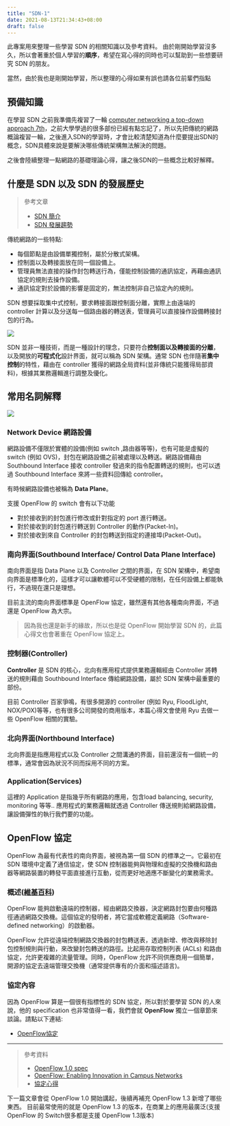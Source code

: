 ```yaml
---
title: "SDN-1"
date: 2021-08-13T21:34:43+08:00
draft: false
---
```


此專案用來整理一些學習 SDN 的相關知識以及參考資料。
由於剛開始學習沒多久，所以會著重於個人學習的**順序**，希望在寫心得的同時也可以幫助到一些想要研究 SDN 的朋友。

當然，由於我也是剛開始學習，所以整理的心得如果有誤也請各位前輩們指點

## 預備知識

在學習 SDN 之前我準備先複習了一輪 [computer networking a top-down approach 7th](https://www.ucg.ac.me/skladiste/blog_44233/objava_64433/fajlovi/Computer%20Networking%20_%20A%20Top%20Down%20Approach,%207th,%20converted.pdf)，之前大學學過的很多部份已經有點忘記了，所以先把傳統的網路概論複習一輪，之後進入SDN的學習時，才會比較清楚知道為什麼要提出SDN的概念，SDN具體來說是要解決哪些傳統架構無法解決的問題。

之後會陸續整理一點網路的基礎理論心得，讓之後SDN的一些概念比較好解釋。

## 什麼是 SDN 以及 SDN 的發展歷史

> 參考文章
> - [SDN 簡介](https://feisky.gitbooks.io/sdn/content/sdn/)
> - [SDN 發展趨勢](https://hackmd.io/@cnsrl/SJur_2twL)

傳統網路的一些特點:
- 每個節點是由設備單獨控制，屬於分散式架構。
- 控制面以及轉接面放在同一個設備上。
- 管理員無法直接的操作封包轉送行為，僅能控制設備的通訊協定，再藉由通訊協定的規則去操作設備。
- 通訊協定對於設備的影響是固定的，無法控制非自己協定內的規則。

SDN 想要採取集中式控制，要求轉接面跟控制面分離，實際上由遠端的 controller 計算以及分送每一個路由器的轉送表，管理員可以直接操作設備轉接封包的行為。

![](https://i.imgur.com/uF2pcH0.jpg)

SDN 並非一種技術，而是一種設計的理念，只要符合**控制面以及轉接面的分離**，以及開放的**可程式化**設計界面，就可以稱為 SDN 架構。通常 SDN 也伴隨著**集中控制**的特性，藉由在 controller 獲得的網路全局資料(並非傳統只能獲得局部資料)，根據其業務邏輯進行調整及優化。


## 常用名詞解釋

![](https://sites.google.com/a/cnsrl.cycu.edu.tw/da-shu-bi-ji/_/rsrc/1565708281052/sdn/sdn_architecture.png)


### Network Device 網路設備
網路設備不僅限於實體的設備(例如 switch ,路由器等等)，也有可能是虛擬的 switch (例如 OVS)，封包在網路設備之前被處理以及轉送。網路設備藉由 Southbound Interface 接收 controller 發過來的指令配置轉送的規則，也可以透過 Southbound Interface 來將一些資料回傳給 controller。

有時候網路設備也被稱為 **Data Plane**。

支援 OpenFlow 的 switch 會有以下功能
- 對於接收到的封包進行修改或針對指定的 port 進行轉送。
- 對於接收到的封包進行轉送到 Controller 的動作(Packet-In)。
- 對於接收到來自 Controller 的封包轉送到指定的連接埠(Packet-Out)。

### 南向界面(Southbound Interface/ Control Data Plane Interface)
南向界面是指 Data Plane 以及 Controller 之間的界面，在 SDN 架構中，希望南向界面是標準化的，這樣才可以讓軟體可以不受硬體的限制，在任何設備上都能執行，不過現在還只是理想。

目前主流的南向界面標準是 OpenFlow 協定，雖然還有其他各種南向界面，不過還是 OpenFlow 為大宗。

> 因為我也還是新手的緣故，所以也是從 OpenFlow 開始學習 SDN 的，此篇心得文也會著重在 OpenFlow 協定上。

### 控制器(Controller)
**Controller** 是 SDN 的核心，北向有應用程式提供業務邏輯經由 Controller 將轉送的規則藉由 Southbound Interface 傳給網路設備，屬於 SDN 架構中最重要的部份。

目前 Controller 百家爭鳴，有很多開源的 controller (例如 Ryu, FloodLight, NOX/POX)等等，也有很多公司開發的商用版本，本篇心得文會使用 Ryu 去做一些 OpenFlow 相關的實驗。

### 北向界面(Northbound Interface)
北向界面是指應用程式以及 Controller 之間溝通的界面，目前還沒有一個統一的標準，通常會因為狀況不同而採用不同的方案。

### Application(Services)
這裡的 Application 是指幾乎所有網路的應用，包含load balancing, security, monitoring 等等.. 應用程式的業務邏輯就透過 Controller 傳送規則給網路設備，讓設備彈性的執行我們要的功能。


## OpenFlow 協定
OpenFlow 為最有代表性的南向界面，被視為第一個 SDN 的標準之一。它最初在 SDN 環境中定義了通信協定，使 SDN 控制器能夠與物理和虛擬的交換機和路由器等網路裝置的轉發平面直接進行互動，從而更好地適應不斷變化的業務需求。

### 概述([維基百科](https://zh.wikipedia.org/wiki/OpenFlow))

OpenFlow 能夠啟動遠端的控制器，經由網路交換器，決定網路封包要由何種路徑通過網路交換機。這個協定的發明者，將它當成軟體定義網路（Software-defined networking）的啟動器。

OpenFlow 允許從遠端控制網路交換器的封包轉送表，透過新增、修改與移除封包控制規則與行動，來改變封包轉送的路徑。比起用存取控制列表 (ACLs) 和路由協定，允許更複雜的流量管理。同時，OpenFlow 允許不同供應商用一個簡單，開源的協定去遠端管理交換機（通常提供專有的介面和描述語言)。

### 協定內容

因為 OpenFlow 算是一個很有指標性的 SDN 協定，所以對於要學習 SDN 的人來說，他的 specification 也非常值得一看，我們會就 **OpenFlow** 獨立一個章節來談論。請點以下連結:

- [OpenFlow協定](https://github.com/davidleitw/learn_SDN/blob/master/OpenFlow.md)

--- 

> 參考資料
> - [OpenFlow 1.0 spec](https://opennetworking.org/wp-content/uploads/2013/04/openflow-spec-v1.0.0.pdf)
> - [OpenFlow: Enabling Innovation in Campus Networks](https://www.researchgate.net/publication/220195143_OpenFlow_Enabling_innovation_in_campus_networks)
> - [協定心得](https://www.cnblogs.com/ssyfj/tag/SDN/)

下一篇文章會從 OpenFlow 1.0 開始講起，後續再補充 OpenFlow 1.3 新增了哪些東西。
目前最常使用的就是 OpenFlow 1.3 的版本，在商業上的應用最廣泛(支援 OpenFlow 的 Switch很多都是支援 OpenFlow 1.3版本) 
